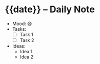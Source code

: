# {{date}} – Daily Note

- Mood: 😄
- Tasks:
  - [ ] Task 1
  - [ ] Task 2
- Ideas:
  - Idea 1
  - Idea 2

